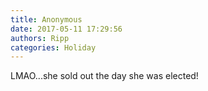 ```yaml
---
title: Anonymous
date: 2017-05-11 17:29:56
authors: Ripp
categories: Holiday
---
```


 LMAO...she sold out the day she was elected!